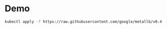 # Demo

```bash
kubectl apply -f https://raw.githubusercontent.com/google/metallb/v0.4.5/manifests/metallb.yaml
```
